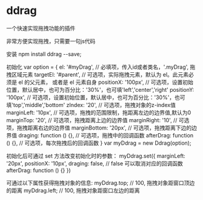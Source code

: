 # ddrag
一个快速实现拖拽功能的插件

非常方便实现拖拽，只需要一句js代码

安装
	npm install ddrag --save;

初始化
	var option = {
		el: '#myDrag', // 必填项，传入id或者类名，'.myDrag', 拖拽区域元素
		targetEl: '#parent', // 可选项，实际拖拽元素，默认为 el。此元素必须是 el 的父元素， 或者是 el 元素自身
		positionX: '100px', // 可选项，设置初始位置，默认居中，也可为百分比：'30%'，也可填'left','center','right'
		positionY: '100px', // 可选项，设置初始位置，默认居中，也可为百分比：'30%'，也可填'top','middle','bottom'
		zIndex: '20', // 可选项，拖拽对象的z-index值
		marginLeft: '10px', // 可选项，拖拽的范围限制，拖距离左边的边界值,默认为0
		marginTop: '20', // 可选项，拖拽距离上边的边界值
		marginRight: '10', // 可选项，拖拽距离右边的边界值
		marginBottom: '20px', // 可选项，拖拽距离下边的边界值
		draging: function () {}, // 可选项，拖拽中的回调函数
		afterDrag: function () {}, // 可选项，每次拖拽后的回调函数
	}
	var myDdrag = new Ddrag(option);


初始化后可通过 set 方法改变初始化时的参数：
	myDdrag.set({
		marginLeft: '20px',
		positionX: '10px',
		draging: false, // false 可以取消对应的回调函数
		afterDrag: function () {}
	})


可通过以下属性获得拖拽对象的信息:
	myDdrag.top; // 100, 拖拽对象距窗口顶边的距离
	myDdrag.left; // 100, 拖拽对象距窗口左边的距离
